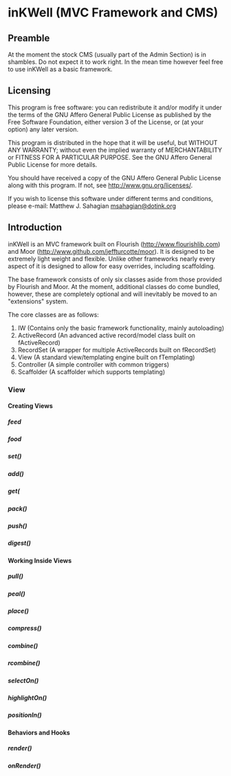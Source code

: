 # inKWell (MVC Framework and CMS)

## Preamble

At the moment the stock CMS (usually part of the Admin Section) is in shambles.
Do not expect it to work right.  In the mean time however feel free to use
inKWell as a basic framework.

## Licensing

This program is free software: you can redistribute it and/or modify it under
the terms of the GNU Affero General Public License as published by the Free
Software Foundation, either version 3 of the License, or (at your option) any
later version.

This program is distributed in the hope that it will be useful, but WITHOUT ANY
WARRANTY; without even the implied warranty of MERCHANTABILITY or FITNESS FOR A
PARTICULAR PURPOSE.  See the GNU Affero General Public License for more details.

You should have received a copy of the GNU Affero General Public License along
with this program. If not, see <http://www.gnu.org/licenses/>.

If you wish to license this software under different terms and conditions,
please e-mail: Matthew J. Sahagian <msahagian@dotink.org>

## Introduction

inKWell is an MVC framework built on Flourish (http://www.flourishlib.com) and
Moor (http://www.github.com/jeffturcotte/moor).  It is designed to be extremely
light weight and flexible.  Unlike other frameworks nearly every aspect of it
is designed to allow for easy overrides, including scaffolding.

The base framework consists of only six classes aside from those provided by
Flourish and Moor.  At the moment, additional classes do come bundled, however,
these are completely optional and will inevitably be moved to an "extensions"
system.

The core classes are as follows:

1. IW (Contains only the basic framework functionality, mainly autoloading)
2. ActiveRecord (An advanced active record/model class built on fActiveRecord)
3. RecordSet (A wrapper for multiple ActiveRecords built on fRecordSet)
4. View (A standard view/templating engine built on fTemplating)
5. Controller (A simple controller with common triggers)
6. Scaffolder (A scaffolder which supports templating)

### View

#### Creating Views

##### feed
##### food
##### set()
##### add()
##### get(
##### pack()
##### push()
##### digest()

#### Working Inside Views

##### pull()
##### peal()
##### place()
##### compress()
##### combine()
##### rcombine()
##### selectOn()
##### highlightOn()
##### positionIn()

#### Behaviors and Hooks

##### render()
##### onRender()

